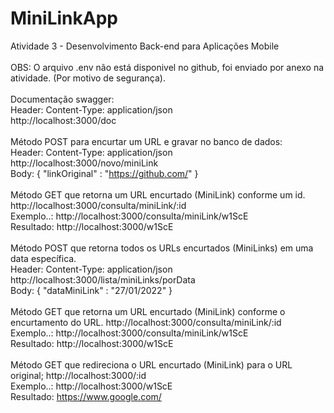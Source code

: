 # MiniLinkApp
Atividade 3 - Desenvolvimento Back-end para Aplicações Mobile</br >
</br >
OBS: O arquivo .env não está disponivel no github, foi enviado por anexo na atividade. (Por motivo de segurança).<br>
</br >
Documentação swagger:<br>
Header: Content-Type: application/json<br>
http://localhost:3000/doc<br>
</br >
Método POST para encurtar um URL e gravar no banco de dados:<br>
Header: Content-Type: application/json<br>
http://localhost:3000/novo/miniLink<br>
Body: { "linkOriginal" : "https://github.com/" }<br>
</br >
Método GET que retorna um URL encurtado (MiniLink) conforme um id.<br >
http://localhost:3000/consulta/miniLink/:id<br >
Exemplo..: http://localhost:3000/consulta/miniLink/w1ScE<br >
Resultado: http://localhost:3000/w1ScE<br >
</br >
Método POST que retorna todos os URLs encurtados (MiniLinks) em uma data específica.<br >
Header: Content-Type: application/json<br>
http://localhost:3000/lista/miniLinks/porData<br>
Body: { "dataMiniLink" : "27/01/2022" }<br>
</br >
Método GET que retorna um URL encurtado (MiniLink) conforme o encurtamento do URL.
http://localhost:3000/consulta/miniLink/:id<br >
Exemplo..: http://localhost:3000/consulta/miniLink/w1ScE<br >
Resultado: http://localhost:3000/w1ScE<br >
</br >
Método GET que redireciona o URL encurtado (MiniLink) para o URL original;
http://localhost:3000/:id<br >
Exemplo..: http://localhost:3000/w1ScE<br >
Resultado: https://www.google.com/<br >
</br >
